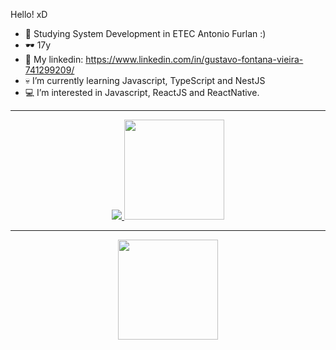 Hello! xD
- 🌱 Studying System Development in ETEC Antonio Furlan :)
- 🕶  17y
- 👀 My linkedin: https://www.linkedin.com/in/gustavo-fontana-vieira-741299209/
- 💀 I’m currently learning Javascript, TypeScript and NestJS
- 💻 I’m interested in Javascript, ReactJS and ReactNative.
 <div>
 <hr>
  <a href="https://github.com/gustavofontanavieira">
   <p align="center"> <img src="https://github-readme-stats.vercel.app/api/top-langs/?username=gustavofontanavieira&layout=compact&theme=midnight-purple"/>
    <img height="160em" src="https://github-readme-stats.vercel.app/api?username=gustavofontanavieira&show_icons=true&theme=midnight-purple&include_all_commits=true&count_private=true"/>
   </p>
   <hr>
   <p align="center">
    <img height="160em" src="https://github-readme-streak-stats.herokuapp.com/?user=gustavofontanavieira&theme=midnight-purple#version3"/>
   </p>
</div>
